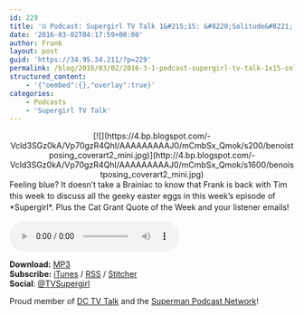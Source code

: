 ```yaml
---
id: 229
title: '☊ Podcast: Supergirl TV Talk 1&#215;15: &#8220;Solitude&#8221;'
date: '2016-03-02T04:17:59+00:00'
author: Frank
layout: post
guid: 'https://34.95.34.211/?p=229'
permalink: /blog/2016/03/02/2016-3-1-podcast-supergirl-tv-talk-1x15-solitude/
structured_content:
    - '{"oembed":{},"overlay":true}'
categories:
    - Podcasts
    - 'Supergirl TV Talk'
---
```


<div class="separator" style="clear: both; text-align: center;">[![](https://4.bp.blogspot.com/-Vcld3SGz0kA/Vp70gzR4QhI/AAAAAAAAAJ0/mCmbSx_Qmok/s200/benoistposing_coverart2_mini.jpg)](http://4.bp.blogspot.com/-Vcld3SGz0kA/Vp70gzR4QhI/AAAAAAAAAJ0/mCmbSx_Qmok/s1600/benoistposing_coverart2_mini.jpg)</div><span neue="" sans-serif="" style="font-family:"><span style="font-size: 14px; line-height: 20px;">Feeling blue? It doesn’t take a Brainiac to know that Frank is back with Tim this week to discuss all the geeky easter eggs in this week’s episode of *Supergirl*. Plus the Cat Grant Quote of the Week and your listener emails!</span></span>

<audio controls="controls"><source src="http://www.podtrac.com/pts/redirect.mp3/archive.org/download/STVT1x15/STVT1x15.mp3" type="audio/mpeg"></source><embed height="80px" width="80px"></embed> Your browser does not support this audio</audio>  
  
  
  
**Download:** [MP3](http://www.podtrac.com/pts/redirect.mp3/archive.org/download/STVT1x15/STVT1x15.mp3)  
**Subscribe:** [iTunes](https://itunes.apple.com/us/podcast/supergirl-tv-talk/id961461785) / [RSS](http://feeds.feedburner.com/supergirltvtalk) / [Stitcher](http://www.stitcher.com/podcast/beer-with-geeks/supergirl-tv-talk?refid=stpr)  
**Social**: [@TVSupergirl](https://twitter.com/TVSupergirl)

[  ](https://twitter.com/TVSupergirl)Proud member of [DC TV Talk](http://dctvtalk.com/) and the [Superman Podcast Network](http://www.supermanpodcastnetwork.com/)!
